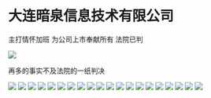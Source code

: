 # 大连暗泉信息技术有限公司

主打情怀加班 为公司上市奉献所有 法院已判

![](image.png)

再多的事实不及法院的一纸判决

![](image-1.png)
![](image-2.png)
![](image-3.png)
![](image-4.png)
![](5.png)
![](6.png) 
![](7.png) 
![](8.png) 
![](9.png) 
![](10.png) 
![](11.png) 
![](12.png) 
![](13.png) 
![](14.png) 
![](15.png)
![](16.png) 
![](17.png) 
![](18.png) 
![](19.png) 
![](20.png)